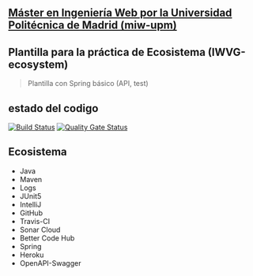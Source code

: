 ## [Máster en Ingeniería Web por la Universidad Politécnica de Madrid (miw-upm)](http://miw.etsisi.upm.es)
## Plantilla para la práctica de Ecosistema (IWVG-ecosystem)
> Plantilla con Spring básico (API, test) 
## estado del codigo
[![Build Status](https://travis-ci.org/yulinggithub/ecosystem.svg?branch=develop)](https://travis-ci.org/yulinggithub/ecosystem)
[![Quality Gate Status](https://sonarcloud.io/api/project_badges/measure?project=es.upm.miw%3Aecosystem-2&metric=alert_status)](https://sonarcloud.io/dashboard?id=es.upm.miw%3Aecosystem-2)

## Ecosistema
* Java
* Maven
* Logs
* JUnit5
* IntelliJ
* GitHub
* Travis-CI
* Sonar Cloud
* Better Code Hub
* Spring
* Heroku
* OpenAPI-Swagger
